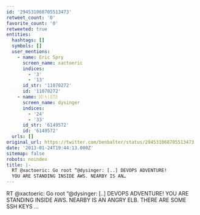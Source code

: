 ```yaml
---
id: '294531068705513473'
retweet_count: '0'
favorite_count: '0'
retweeted: true
entities:
  hashtags: []
  symbols: []
  user_mentions:
    - name: Eric Spry
      screen_name: xactoeric
      indices:
        - '3'
        - '13'
      id_str: '11070272'
      id: '11070272'
    - name: ᛞᛁᛋᛁᛝᛖᚱ
      screen_name: dysinger
      indices:
        - '24'
        - '33'
      id_str: '6149572'
      id: '6149572'
  urls: []
original_url: https://twitter.com/benbalter/status/294531068705513473
date: '2013-01-24T19:44:13.000Z'
sitemap: false
robots: noindex
title: |-
  RT @xactoeric: Go root “@dysinger: [..] DEVOPS ADVENTURE! 
  YOU ARE STANDING INSIDE AWS. NEARBY IS AN…
---
```


RT @xactoeric: Go root “@dysinger: [..] DEVOPS ADVENTURE! 
YOU ARE STANDING INSIDE AWS. NEARBY IS AN ANGRY ELB.  THERE ARE SOME SSH KEYS ...